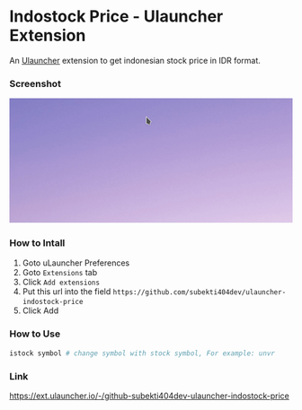 # Indostock Price - Ulauncher Extension

An [Ulauncher](https://ulauncher.io/) extension to get indonesian stock price in IDR format.

### Screenshot
![Screenshot](./images/ss.gif)

### How to Intall
1. Goto uLauncher Preferences
2. Goto `Extensions` tab
3. Click `Add extensions`
4. Put this url into the field `https://github.com/subekti404dev/ulauncher-indostock-price`
5. Click Add

### How to Use
```bash
istock symbol # change symbol with stock symbol, For example: unvr 
```

### Link
https://ext.ulauncher.io/-/github-subekti404dev-ulauncher-indostock-price
